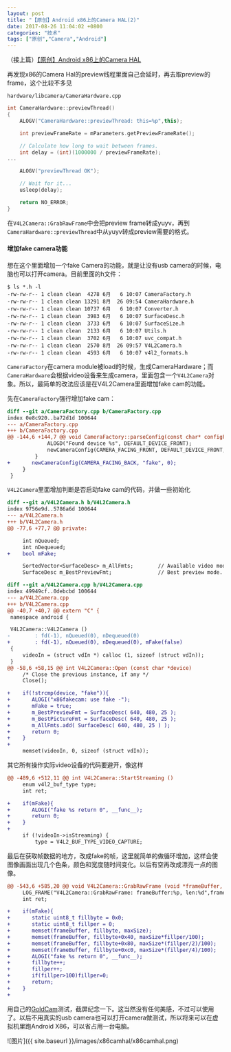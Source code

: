 ```yaml
---
layout: post
title: "【原创】Android x86上的Camera HAL(2)"
date: 2017-08-26 11:04:02 +0800
categories: "技术"
tags: ["原创","Camera","Android"]
---
```

（接上篇）<a href="{% post_url tech/2017-08-12-Android_x86_Camera_HAL %}">【原创】Android x86上的Camera HAL</a>

再发现x86的Camera Hal的preview线程里面自己会延时，再去取preview的frame，这个比较不多见

`hardware/libcamera/CameraHardware.cpp`
```cpp
int CameraHardware::previewThread()
{
    ALOGV("CameraHardware::previewThread: this=%p",this);

    int previewFrameRate = mParameters.getPreviewFrameRate();

    // Calculate how long to wait between frames.
    int delay = (int)(1000000 / previewFrameRate);
...

    ALOGV("previewThread OK");

    // Wait for it...
    usleep(delay);

    return NO_ERROR;
}
```

在`V4L2Camera::GrabRawFrame`中会把preview frame转成yuyv，再到`CameraHardware::previewThread`中从yuyv转成preview需要的格式。

#### 增加fake camera功能
想在这个里面增加一个fake Camera的功能，就是让没有usb camera的时候，电脑也可以打开camera。目前里面的h文件：
```shell
$ ls *.h -l
-rw-rw-r-- 1 clean clean  4278 6月   6 10:07 CameraFactory.h
-rw-rw-r-- 1 clean clean 13291 8月  26 09:54 CameraHardware.h
-rw-rw-r-- 1 clean clean 10737 6月   6 10:07 Converter.h
-rw-rw-r-- 1 clean clean  3983 6月   6 10:07 SurfaceDesc.h
-rw-rw-r-- 1 clean clean  3733 6月   6 10:07 SurfaceSize.h
-rw-rw-r-- 1 clean clean  2133 6月   6 10:07 Utils.h
-rw-rw-r-- 1 clean clean  3702 6月   6 10:07 uvc_compat.h
-rw-rw-r-- 1 clean clean  2570 8月  26 09:57 V4L2Camera.h
-rw-rw-r-- 1 clean clean  4593 6月   6 10:07 v4l2_formats.h
```

`CameraFactory`在camera module被load的时候，生成CameraHardware；而`CameraHardware`会根据video设备来生成camera，里面包含一个`V4L2Camera`对象。所以，最简单的改法应该是在V4L2Camera里面增加fake cam的功能。

先在`CameraFactory`强行增加fake cam：
```diff
diff --git a/CameraFactory.cpp b/CameraFactory.cpp
index 0e8c920..ba72d1d 100644
--- a/CameraFactory.cpp
+++ b/CameraFactory.cpp
@@ -144,6 +144,7 @@ void CameraFactory::parseConfig(const char* configFile)
             ALOGD("Found device %s", DEFAULT_DEVICE_FRONT);
             newCameraConfig(CAMERA_FACING_FRONT, DEFAULT_DEVICE_FRONT, 0);
         }
+       newCameraConfig(CAMERA_FACING_BACK, "fake", 0);
     }
 }
```

`V4L2Camera`里面增加判断是否启动fake cam的代码，并做一些初始化
```diff
diff --git a/V4L2Camera.h b/V4L2Camera.h
index 9756e9d..5786a6d 100644
--- a/V4L2Camera.h
+++ b/V4L2Camera.h
@@ -77,6 +77,7 @@ private:

     int nQueued;
     int nDequeued;
+    bool mFake;

     SortedVector<SurfaceDesc> m_AllFmts;        // Available video modes
     SurfaceDesc m_BestPreviewFmt;               // Best preview mode. maximum fps with biggest frame

diff --git a/V4L2Camera.cpp b/V4L2Camera.cpp
index 49949cf..0debcbd 100644
--- a/V4L2Camera.cpp
+++ b/V4L2Camera.cpp
@@ -40,7 +40,7 @@ extern "C" {
 namespace android {

 V4L2Camera::V4L2Camera ()
-        : fd(-1), nQueued(0), nDequeued(0)
+        : fd(-1), nQueued(0), nDequeued(0), mFake(false)
 {
     videoIn = (struct vdIn *) calloc (1, sizeof (struct vdIn));
 }
@@ -58,6 +58,15 @@ int V4L2Camera::Open (const char *device)
     /* Close the previous instance, if any */
     Close();

+    if(!strcmp(device, "fake")){
+       ALOGI("x86fakecam: use fake -");
+       mFake = true;
+       m_BestPreviewFmt = SurfaceDesc( 640, 480, 25 );
+       m_BestPictureFmt = SurfaceDesc( 640, 480, 25 );
+       m_AllFmts.add( SurfaceDesc( 640, 480, 25 ) );
+       return 0;
+    }
+
     memset(videoIn, 0, sizeof (struct vdIn));
```

其它所有操作实际video设备的代码要避开，像这样
```diff
@@ -489,6 +512,11 @@ int V4L2Camera::StartStreaming ()
     enum v4l2_buf_type type;
     int ret;

+    if(mFake){
+       ALOGI("fake %s return 0", __func__);
+       return 0;
+    }
+
     if (!videoIn->isStreaming) {
         type = V4L2_BUF_TYPE_VIDEO_CAPTURE;
```

最后在获取帧数据的地方，改成fake的帧，这里就简单的做循环增加，这样会使图像画面出现几个色条，颜色和宽度随时间变化。以后有空再改成漂亮一点的图像。
```diff
@@ -543,6 +585,20 @@ void V4L2Camera::GrabRawFrame (void *frameBuffer, int maxSize)
     LOG_FRAME("V4L2Camera::GrabRawFrame: frameBuffer:%p, len:%d",frameBuffer,maxSize);
     int ret;

+    if(mFake){
+       static uint8_t fillbyte = 0x0;
+       static uint8_t fillper = 0;
+       memset(frameBuffer, fillbyte, maxSize);
+       memset(frameBuffer, fillbyte+0x40, maxSize*fillper/100);
+       memset(frameBuffer, fillbyte+0x80, maxSize*(fillper/2)/100);
+       memset(frameBuffer, fillbyte+0xc0, maxSize*(fillper/4)/100);
+       ALOGI("fake %s return 0", __func__);
+       fillbyte++;
+       fillper++;
+       if(fillper>100)fillper=0;
+       return;
+    }
+
```

用自己的<a href="{% post_url tech/2017-06-27-GoldCam %}">GoldCam</a>测试，截屏纪念一下。这当然没有任何美感，不过可以使用了。以后不用真实的usb camera也可以打开camera做测试，所以将来可以在虚拟机里跑Android X86，可以省占用一台电脑。

![图片]({{ site.baseurl }}/images/x86camhal/x86camhal.png)<br>
